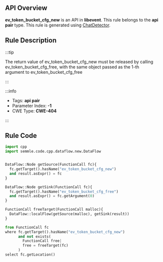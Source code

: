 ---
---


## API Overview
**ev_token_bucket_cfg_new** is an API in **libevent**. This rule belongs to the **api pair** type. This rule is generated using [ChatDetector](../../tools/ChatDetector).
## Rule Description

:::tip

The return value of ev_token_bucket_cfg_new must be released by calling ev_token_bucket_cfg_free, with the same object passed as the 1-th argument to ev_token_bucket_cfg_free

:::

:::info

- Tags: **api pair**
- Parameter Index: **-1**
- CWE Type: **CWE-404**

:::

## Rule Code
```python
import cpp
import semmle.code.cpp.dataflow.new.DataFlow


DataFlow::Node getSource(FunctionCall fc){
  fc.getTarget().hasName("ev_token_bucket_cfg_new")
  and result.asExpr() = fc
}

DataFlow::Node getSink(FunctionCall fc){
  fc.getTarget().hasName("ev_token_bucket_cfg_free")
  and result.asExpr() = fc.getArgument(0)
}

FunctionCall freeTarget(FunctionCall malloc){
  DataFlow::localFlow(getSource(malloc), getSink(result))
}

from FunctionCall fc
where fc.getTarget().hasName("ev_token_bucket_cfg_new")
      and not exists(
        FunctionCall free| 
        free = freeTarget(fc)
      )
select fc.getLocation()

```